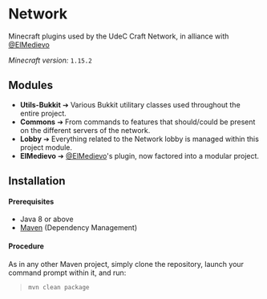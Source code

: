 # Network
Minecraft plugins used by the UdeC Craft Network, in alliance with [@ElMedievo](https://github.com/ElMedievo)

*Minecraft version:* `1.15.2`

## Modules
* **Utils-Bukkit** ➔ Various Bukkit utilitary classes used throughout the entire project.
* **Commons** ➔ From commands to features that should/could be present on the different servers of the network.
* **Lobby** ➔ Everything related to the Network lobby is managed within this project module.
* **ElMedievo** ➔ [@ElMedievo](https://github.com/ElMedievo)'s plugin, now factored into a modular project.

## Installation

#### Prerequisites
* Java 8 or above
* [Maven](http://maven.apache.org/) (Dependency Management)

#### Procedure
As in any other Maven project, simply clone the repository, launch your command prompt within it, and run:

  > `mvn clean package`
